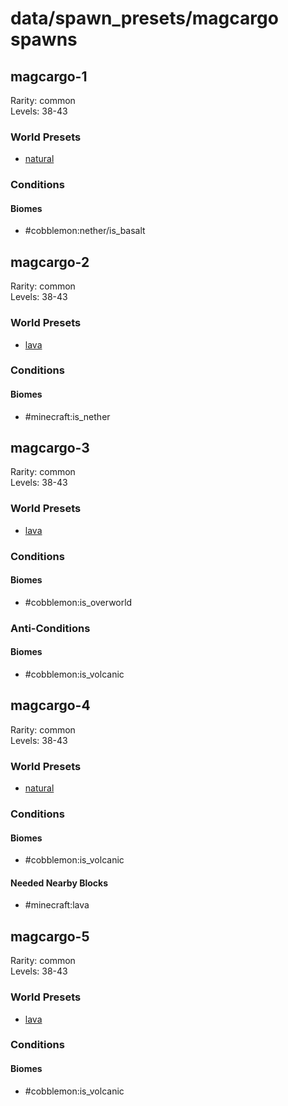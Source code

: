 # data/spawn_presets/magcargo spawns  
  
## magcargo-1  
Rarity: common  
Levels: 38-43  
  
### World Presets  
* [natural](/data/world_presets/natural.md)  
  
### Conditions  
  
#### Biomes  
  * #cobblemon:nether/is_basalt
  
  
## magcargo-2  
Rarity: common  
Levels: 38-43  
  
### World Presets  
* [lava](/data/world_presets/lava.md)  
  
### Conditions  
  
#### Biomes  
  * #minecraft:is_nether
  
  
## magcargo-3  
Rarity: common  
Levels: 38-43  
  
### World Presets  
* [lava](/data/world_presets/lava.md)  
  
### Conditions  
  
#### Biomes  
  * #cobblemon:is_overworld
  
  
### Anti-Conditions  
  
#### Biomes  
  * #cobblemon:is_volcanic
  
  
## magcargo-4  
Rarity: common  
Levels: 38-43  
  
### World Presets  
* [natural](/data/world_presets/natural.md)  
  
### Conditions  
  
#### Biomes  
  * #cobblemon:is_volcanic
  
  
#### Needed Nearby Blocks  
  * #minecraft:lava
  
  
## magcargo-5  
Rarity: common  
Levels: 38-43  
  
### World Presets  
* [lava](/data/world_presets/lava.md)  
  
### Conditions  
  
#### Biomes  
  * #cobblemon:is_volcanic
  
